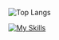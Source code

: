 ![Top Langs](https://github-readme-stats.vercel.app/api/top-langs/?username=gilanhaq&layout=compact&theme=transparent&langs_count=2&count_weight=0.5&border_color=ffffff00)

[![My Skills](https://skillicons.dev/icons?i=flutter,kotlin,androidstudio&theme=dark)](https://skillicons.dev)
